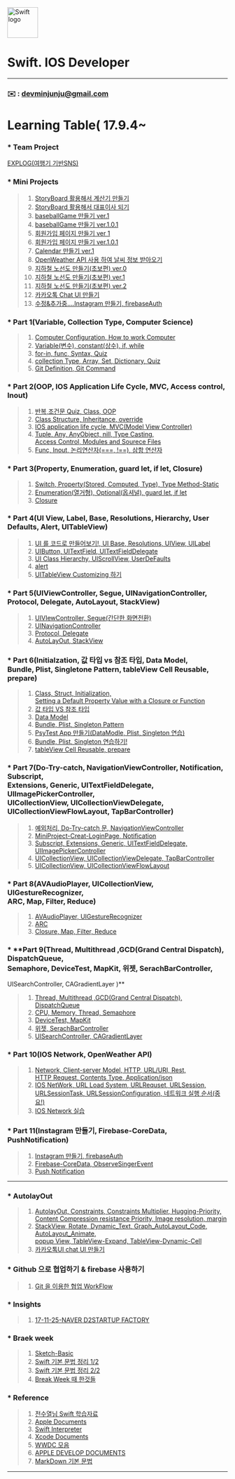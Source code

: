 
<img src="https://swift.org/assets/images/swift.svg" alt="Swift logo" height="70" >


# Swift. IOS Developer  

  
---   
### **:envelope:**  : <devminjunju@gmail.com>


# Learning Table( 17.9.4~

### * **Team Project**
[EXPLOG(여행기 기반SNS)](https://github.com/devminjun/EXPLOG)

### *  **Mini Projects**

> 1. [StoryBoard 활용해서 계산기 만들기](/study/8_17-9-14.md) 
> 2. [StoryBoard 활용해서 대표이사 되기](/study/12_17-9-18.md)
> 3. [baseballGame 만들기 ver.1](/study/16_17-9-21.md)
> 4. [baseballGame 만들기 ver.1.0.1](/study/16-1_17-9-21.md)
> 5. [회원가입 페이지 만들기 ver 1](/study/19_17-9-27.md)
> 6. [회원가입 페이지 만들기 ver.1.0.1](/study/19-1_17-9-27.md)
> 7. [Calendar 만들기 ver.1](/study/44_17-11-8-Calendar.md) 
> 8. [OpenWeather API 사용 하여 날씨 정보 받아오기](/study/49_17-11-16-OpenWeatherAPI.md)
> 9. [지하철 노선도 만들기(초보편) ver.0](/breakweek/CreatSubway.md)
> 10. [지하철 노선도 만들기(초보편) ver.1](https://devminjun.github.io/blog/CreatSubway-ver1)
> 11. [지하철 노선도 만들기(초보편) ver.2](https://devminjun.github.io/blog/CreatSubway-ver2) 
> 12. [카카오톡 Chat UI 만들기](/IOS-AutoLayOut/AutolayOut-Study/17-11-19-kakaotalk.md)
> 13. [수정&추가중....Instagram 만들기, firebaseAuth](/study/51_17-11-20-make-instagram-firebase-Auth.md)
>  

### *  **Part 1(Variable, Collection Type, Computer Science)**

> 1. [Computer Configuration, How to work Computer](/Part1/1_17-9-4.md)
> 2. [Variable(변수), constant(상수), if, while](/Part1/2_17-9-5.md)
> 3. [for-in, func, Syntax, Quiz](/Part1/3_17-9-6.md)
> 4. [collection Type, Array, Set, Dictionary, Quiz](/Part1/4_17-9-7.md)
> 5. [Git Definition, Git Command](/Part1/5_17-9-8-git.md)

### *  **Part 2(OOP, IOS Application Life Cycle, MVC, Access control, Inout)**

> 1. [반복,조건문 Quiz, Class, OOP](/study/6_17-9-11.md)
> 2. [Class Structure, Inheritance, override](/study/7_17-9-13.md)
> 3. [IOS application life cycle, MVC(Model View Controller)](/study/9_17-9-15.md)
> 4. [Tuple, Any, AnyObject, nill, Type Casting, <br> Access Control, Modules and Sourece Files](/study/10_17-9-16.md)
> 5. [Func, Inout, 논리연산자(===, !==), 삼항 연산자](/study/11_17-9-16.md)


### *  **Part 3(Property, Enumeration, guard let, if let, Closure)**

> 1. [Switch, Property(Stored, Computed, Type), Type Method-Static](/study/13_17-9-18.md)
> 2. [Enumeration(열거형), Optional(옵셔널), guard let, if let ](/study/14_17-9-19.md)
> 3. [Closure](/study/15_17-9-20.md)


### *  **Part 4(UI View, Label, Base, Resolutions, Hierarchy, User Defaults, Alert, UITableView)** 

> 1. [UI 를 코드로 만들어보기!, UI Base, Resolutions, UIView, UILabel](/study/17_17-9-25.md)
> 2. [UIButton, UITextField, UITextFieldDelegate](/study/18_17-9-26.md)
> 3. [UI Class Hierarchy, UIScrollView, UserDeFaults](/study/20_17-9-28.md)
> 4. [alert](/study/20-1_17-9-28.md)
> 5. [UITableView Customizing 하기](/study/21_17-9-29.md)
 
### *  **Part 5(UIViewController, Segue, UINavigationController, <br>	 Protocol, Delegate, AutoLayout, StackView)** 

> 1. [UIVIewController, Segue(간단한 화면전환)](/study/22_17-10-10.md)
> 2. [UINavigationController](/study/23_17-10-11.md)
> 3. [Protocol, Delegate](/study/24_17-10-12.md)
> 4. [AutoLayOut, StackView](/study/25_17-10-13-AutoLayout.md)


### *  **Part 6(Initialzation, 값 타입 vs 참조 타입, Data Model, <br> 	Bundle, Plist, Singletone Pattern, tableView Cell Reusable, prepare)** 

> 1. [Class, Struct, Initialization, <br> Setting a Default Property Value with a Closure or Function](/study/26_17-10-16-Class-Struct.md)
> 2. [값 타입 VS 참조 타입 ](/study/27_17-10-16-Class-Struct.md)
> 3. [Data Model](/study/28_17-10-17-Data-Modeling.md)
> 4. [Bundle, Plist, Singleton Pattern](/study/29_17-10-18-Bundle-Plist-Singletone-Pattern.md)
> 5. [PsyTest App 만들기(DataModle, Plist, Singleton 연습)](/study/30_17-10-18-PsyTest.md)
> 6. [Bundle, Plist, Singleton 연습하기!](/study/31_17-10-19-prectice-Bundle-Plist-Singleton.md)
> 7. [tableView Cell Reusable, prepare](/study/32_17-10-20-tableView.md)



### *  **Part 7(Do-Try-catch, NavigationViewController, Notification, Subscript,<br>	 Extensions, Generic, UITextFieldDelegate, UIImagePickerController, <br>	 UICollectionView, UICollectionViewDelegate, UICollectionViewFlowLayout, TapBarController)** 

> 1. [예외처리, Do-Try-catch 문, NavigationViewController](/study/34_17-10-23-all-review.md)
> 2. [MiniProject-Creat-LoginPage, Notification](/study/35_17-10-24-Combine-Project.md)
> 3. [Subscript, Extensions, Generic, UITextFieldDelegate, UIImagePickerController](/study/36_17-10-25-Subscript-Extensions-Generic-UITextFieldDelegate-UIImagePickerController.md)
> 4. [UICollectionView, UICollectionViewDelegate, TapBarController](/study/37_17-10-26-musicfile.md)
> 5. [UICollectionView, UICollectionViewFlowLayout](/study/38_17-10-27-CollectionView-gesture.md)
> 

### *  **Part 8(AVAudioPlayer, UICollectionView, UIGestureRecognizer, <br> ARC, Map, Filter, Reduce)** 

> 1. [AVAudioPlayer, UIGestureRecognizer](/study/39_17-10-30-AVAudioPlayer-UICollectionView-UIGestureRecognizer.md)
> 2. [ARC](/study/40_17-10-31-ARC.md)
> 3. [Closure, Map, Filter, Reduce](/study/41_17-11-1-Closure-Delegate.md) 

### * **Part 9(Thread, Multithread ,GCD(Grand Central Dispatch), DispatchQueue, <br> Semaphore, DeviceTest, MapKit, 위젯, SerachBarController, <br> 
UISearchController, CAGradientLayer )** 

> 1. [Thread, Multithread ,GCD(Grand Central Dispatch), DispatchQueue](/study/42_17-11-6-Thread.md)
> 2. [CPU, Memory, Thread, Semaphore](/study/0_CPU-MEMORY-THREAD-Semaphore.md)
> 3. [DeviceTest, MapKit](/study/43_17-11-7-deviceTest-Mapkit.md)
> 4. [위젯, SerachBarController](/study/45_17-11-9-SearchController-Wejet-imagePicker.md)
> 5. [UISearchController, CAGradientLayer](/study/46_17-11-10-SearchBarController-Gradation.md)

### * **Part 10(IOS Network, OpenWeather API)** 

> 1. [Network, Client-server Model, HTTP, URL/URI, Rest, <br> HTTP Request, Contents Type, Application/json](/study/47_17-11-14-Network.md)
> 2. [IOS NetWork, URL Load System, URLRequset, URLSession, <br> URLSessionTask, URLSessionConfiguration, 네트워크 실행 순서(중요!)](/study/48_17-11-16-IOSNetwork.md)
> 4. [IOS Network 실습](study/50_17-11-17-network-day3.md)


### * **Part 11(Instagram 만들기, Firebase-CoreData, PushNotification)** 

> 1. [Instagram 만들기, firebaseAuth](/study/51_17-11-20-make-instagram-firebase-Auth.md)
> 2. [Firebase-CoreData, ObserveSingerEvent](/study/52_17-11-26-mak-instagram-firebase-CoreData.md)
> 3. [Push Notification](/study/0_Push_Notification.md)


---


### *  **AutolayOut** 

> 1. [AutolayOut, Constraints, Constraints Multiplier, Hugging-Priority, <br> Content Compression resistance Priority, Image resolution, margin](/IOS-AutoLayOut/AutolayOut-Study/17-11-5-firstLecture.md)
> 2. [StackView, Rotate, Dynamic_Text, Graph_AutoLayout_Code, AutoLayout_Animate, <br> popup View, TableView-Expand, TableView-Dynamic-Cell](/IOS-AutoLayOut/AutolayOut-Study/17-11-8-secondLecture.md)
> 3. [카카오톡UI chat UI 만들기](/IOS-AutoLayOut/AutolayOut-Study/17-11-19-kakaotalk.md)


### *  **Github 으로 협업하기 & firebase 사용하기** 

> 1. [Git 을 이용한 협업 WorkFlow](/study/0_17-10-28-github-recture.md)
> 

### * **Insights**

> 1. [17-11-25-NAVER D2STARTUP FACTORY](/study/0_17-11-25-NAVER_D2_STARTUP_FACTORY.md)

### *  **Braek week** 

> 1. [Sketch-Basic](/breakweek/sketch.md)
> 2. [Swift 기본 문법 정리 1/2](/breakweek/2017-10-9-online.md)
> 3. [Swift 기본 문법 정리 2/2](/breakweek/2017-10-10-online.md)
> 4. [Break Week 때 한것들](/breakweek/breakWeek.md)



### * **Reference**

> 1. [전수열님 Swift 학습자료](https://devxoul.gitbooks.io/ios-with-swift-in-40-hours/content/)<br>
> 2. [Apple Documents](https://developer.apple.com/library/content/documentation/Swift/Conceptual/Swift_Programming_Language/)<br>
> 3. [Swift Interpreter](https://swift.sandbox.bluemix.net/#/repl)<br>
> 4. [Xcode Documents](http://help.apple.com/xcode/mac/9.0/#/)<br>
> 5. [WWDC 모음](https://developer.apple.com/videos/)<br>
> 6. [APPLE DEVELOP DOCUMENTS](https://developer.apple.com/documentation) <br>
> 7. [MarkDown 기본 문법](/study/2017-10-13-markdown.md)<br>

---





